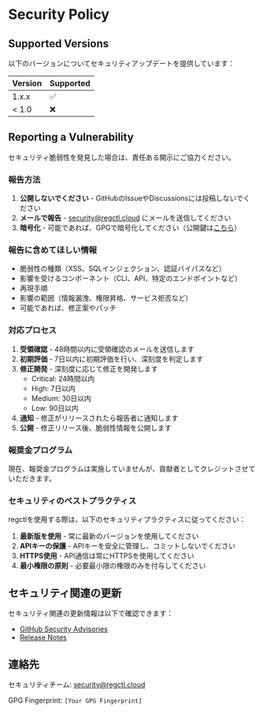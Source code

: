 # Security Policy

## Supported Versions

以下のバージョンについてセキュリティアップデートを提供しています：

| Version | Supported          |
| ------- | ------------------ |
| 1.x.x   | :white_check_mark: |
| < 1.0   | :x:                |

## Reporting a Vulnerability

セキュリティ脆弱性を発見した場合は、責任ある開示にご協力ください。

### 報告方法

1. **公開しないでください** - GitHubのIssueやDiscussionsには投稿しないでください
2. **メールで報告** - security@regctl.cloud にメールを送信してください
3. **暗号化** - 可能であれば、GPGで暗号化してください（公開鍵は[こちら](https://keybase.io/yukihamada)）

### 報告に含めてほしい情報

- 脆弱性の種類（XSS、SQLインジェクション、認証バイパスなど）
- 影響を受けるコンポーネント（CLI、API、特定のエンドポイントなど）
- 再現手順
- 影響の範囲（情報漏洩、権限昇格、サービス拒否など）
- 可能であれば、修正案やパッチ

### 対応プロセス

1. **受領確認** - 48時間以内に受領確認のメールを送信します
2. **初期評価** - 7日以内に初期評価を行い、深刻度を判定します
3. **修正開発** - 深刻度に応じて修正を開発します
   - Critical: 24時間以内
   - High: 7日以内
   - Medium: 30日以内
   - Low: 90日以内
4. **通知** - 修正がリリースされたら報告者に通知します
5. **公開** - 修正リリース後、脆弱性情報を公開します

### 報奨金プログラム

現在、報奨金プログラムは実施していませんが、貢献者としてクレジットさせていただきます。

### セキュリティのベストプラクティス

regctlを使用する際は、以下のセキュリティプラクティスに従ってください：

1. **最新版を使用** - 常に最新のバージョンを使用してください
2. **APIキーの保護** - APIキーを安全に管理し、コミットしないでください
3. **HTTPS使用** - API通信は常にHTTPSを使用してください
4. **最小権限の原則** - 必要最小限の権限のみを付与してください

## セキュリティ関連の更新

セキュリティ関連の更新情報は以下で確認できます：

- [GitHub Security Advisories](https://github.com/yukihamada/regctl/security/advisories)
- [Release Notes](https://github.com/yukihamada/regctl/releases)

## 連絡先

セキュリティチーム: security@regctl.cloud

GPG Fingerprint: `[Your GPG Fingerprint]`